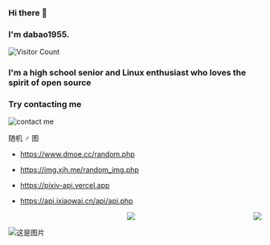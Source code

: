 ### Hi there 👋

### I'm dabao1955.


![Visitor Count](https://profile-counter.glitch.me/dabao1955/count.svg)

### I'm a high school senior and Linux enthusiast who loves the spirit of open source

### Try contacting me
![contact me](https://api.xecades.xyz/api?img=1&github=dabao1955&email=dabao1955%40163.com&qq=195328750&luogu=533270&bilibili=argvchs)

随机 ♂ 图

- https://www.dmoe.cc/random.php

- https://img.xjh.me/random_img.php

- https://pixiv-api.vercel.app

- https://api.ixiaowai.cn/api/api.php

<div style="display: flex;">
  <a href="https://github.com/dabao1955" style="flex: 1; display: block; text-align: center;">
    <img align="center" src="https://github-readme-stats.vercel.app/api?username=dabao1955&theme=radical" />
  </a>
  <a href="https://github.com/dabao1955" style="display: block; text-align: center;">
    <img align="center" src="https://github-readme-stats-anuraghazra1.vercel.app/api/top-langs/?username=dabao1955&layout%3E">
  </a>
</div>



![这是图片](https://cdn.luogu.com.cn/upload/pic/69538.png)
